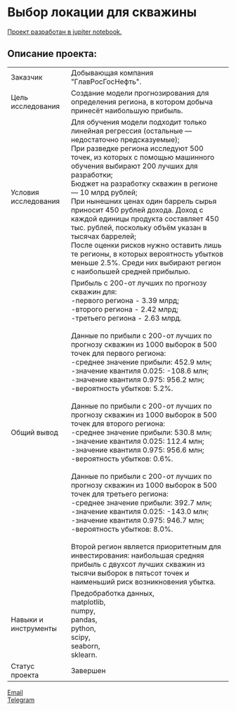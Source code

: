 # Выбор локации для скважины

[Проект разработан в jupiter notebook.](https://github.com/data-analyst-mr/data_science_projects/blob/main/oil_region/oil_region.ipynb)<br/>

## Описание проекта:
|   |  |
|---------------|-------------------|
|Заказчик| Добывающая компания "ГлавРосГосНефть".|
|Цель исследования| Создание модели прогнозирования для определения региона, в котором добыча принесёт наибольшую прибыль.|
|Условия исследования|Для обучения модели подходит только линейная регрессия (остальные — недостаточно предсказуемые);<br/>При разведке региона исследуют 500 точек, из которых с помощью машинного обучения выбирают 200 лучших для разработки;<br/>Бюджет на разработку скважин в регионе — 10 млрд рублей;<br/>При нынешних ценах один баррель сырья приносит 450 рублей дохода. Доход с каждой единицы продукта составляет 450 тыс. рублей, поскольку объём указан в тысячах баррелей;<br/>После оценки рисков нужно оставить лишь те регионы, в которых вероятность убытков меньше 2.5%. Среди них выбирают регион с наибольшей средней прибылью.|
|Общий вывод| Прибыль с 200-от лучших по прогнозу скважин для:<br/>-первого региона - 3.39 млрд;<br/>-второго региона - 2.42 млрд;<br/>-третьего региона - 2.63 млрд.<br/><br/>Данные по прибыли с 200-от лучших по прогнозу скважин из 1000 выборок в 500 точек для первого региона:<br/>-среднее значение прибыли: 452.9 млн;<br/>-значение квантиля 0.025: -108.6 млн;<br/>-значение квантиля 0.975: 956.2 млн;<br/>-вероятность убытков: 5.2%.<br/><br/>Данные по прибыли с 200-от лучших по прогнозу скважин из 1000 выборок в 500 точек для второго региона:<br/>-среднее значение прибыли: 530.8 млн;<br/>-значение квантиля 0.025: 112.4 млн;<br/>-значение квантиля 0.975: 956.6 млн;<br/>-вероятность убытков: 0.6%.<br/><br/>Данные по прибыли с 200-от лучших по прогнозу скважин из 1000 выборок в 500 точек для третьего региона:<br/>-среднее значение прибыли: 392.7 млн;<br/>-значение квантиля 0.025: -143.0 млн;<br/>-значение квантиля 0.975: 946.7 млн;<br/>-вероятность убытков: 8.0%.<br/><br/>Второй регион является приоритетным для инвестирования: наибольшая средняя прибыль с двухсот лучших скважин из тысячи выборок в пятьсот точек и наименьший риск возникновения убытка.|
|Навыки и инструменты|Предобработка данных,<br/>matplotlib,<br/>numpy,<br/>pandas,<br/>python,<br/>scipy,<br/>seaborn,<br/>sklearn.|
|Статус проекта| Завершен|


[Email](mailto:mikhail-shestakov-2022@bk.ru)<br/>
[Telegram](https://t.me/mshestakov1)
